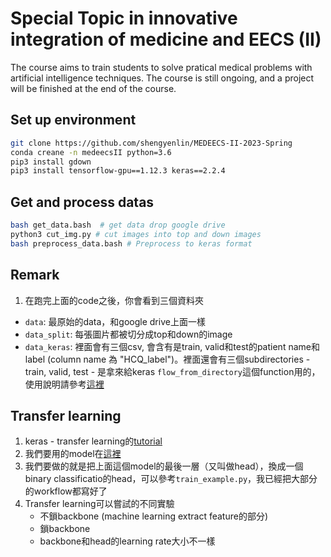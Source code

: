 # Special Topic in innovative integration of medicine and EECS (II)

The course aims to train students to solve pratical medical problems with artificial intelligence techniques. The course is still ongoing, and a project will be finished at the end of the course.

## Set up environment

```bash
git clone https://github.com/shengyenlin/MEDEECS-II-2023-Spring
conda creane -n medeecsII python=3.6
pip3 install gdown
pip3 install tensorflow-gpu==1.12.3 keras==2.2.4
```

## Get and process datas
```bash
bash get_data.bash  # get data drop google drive
python3 cut_img.py # cut images into top and down images
bash preprocess_data.bash # Preprocess to keras format
```

## Remark
1. 在跑完上面的code之後，你會看到三個資料夾
- `data`: 最原始的data，和google drive上面一樣
- `data_split`: 每張圖片都被切分成top和down的image
- `data_keras`: 裡面會有三個csv, 會含有是train, valid和test的patient name和label (column name 為 "HCQ_label")。裡面還會有三個subdirectories - train, valid, test - 是拿來給keras `flow_from_directory`這個function用的，使用說明請參考[這裡](https://github.com/ayushdabra/retinal-oct-images-classification/blob/master/vgg16-for-retinal-oct-images-dataset.ipynb)

## Transfer learning

1. keras - transfer learning的[tutorial](https://github.com/ayushdabra/retinal-oct-images-classification/blob/master/vgg16-for-retinal-oct-images-dataset.ipynb)
2. 我們要用的model在[這裡](https://github.com/ayushdabra/retinal-oct-images-classification)
3. 我們要做的就是把上面這個model的最後一層（又叫做head），換成一個binary classificatio的head，可以參考`train_example.py`，我已經把大部分的workflow都寫好了
4. Transfer learning可以嘗試的不同實驗
    - 不鎖backbone (machine learning extract feature的部分)
    - 鎖backbone
    - backbone和head的learning rate大小不一樣

